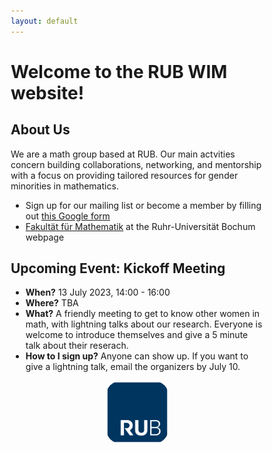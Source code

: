 ```yaml
---
layout: default
---
```


<head>
  <meta name="viewport" content="width=device-width, initial-scale=1">
  <style>
  * {
    box-sizing: border-box;
  }
.rub_logo {
    width: 25%;
    border-radius: 25px;
    margin-left: auto;
    margin-right: auto;
    display: block;
} 
  </style>
  </head>

<h1>Welcome to the RUB WIM website!</h1>

## About Us

We are a math group based at RUB.
Our main actvities concern building collaborations, networking, and mentorship with a focus on providing tailored resources for gender minorities in mathematics.

-  Sign up for our mailing list or become a member by filling out [this Google form](https://docs.google.com/forms/d/e/1FAIpQLSdmaadCNGYQ25b-C8ToJdVUVEInu_W2b99f71fXeSLqNCN-1Q/viewform?usp=sf_link)
- [Fakultät für Mathematik](https://math.ruhr-uni-bochum.de/) at the Ruhr-Universität Bochum webpage

## Upcoming Event: Kickoff Meeting 

- **When?** 13 July 2023, 14:00 - 16:00
- **Where?** TBA
- **What?** A friendly meeting to get to know other women in math, with lightning talks about our research. 
Everyone is welcome to introduce themselves and give a 5 minute talk about their reserach.
- **How to I sign up?** Anyone can show up. If you want to give a lightning talk, email the organizers by July 10.

<img src="rub.svg" class="rub_logo">